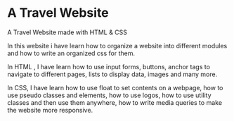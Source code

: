# A Travel Website

A Travel Website made with HTML &amp; CSS

In this website i have learn how to organize a website into different modules and how to write an organized css for them.

In HTML , I have learn how to use input forms, buttons, anchor tags to navigate to different pages, lists to display data, images and many more.

In CSS, I have learn how to use float to set contents on a webpage, how to use pseudo classes and elements, how to use logos, how to use utility
classes and then use them anywhere, how to write media queries to make the website more responsive.

